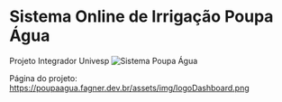 # Sistema Online de Irrigação Poupa Água
 Projeto Integrador Univesp
 <picture>
 <source media="(prefers-color-scheme: dark)" srcset="https://poupaagua.fagner.dev.br/assets/img/logoDashboard.png">
 <source media="(prefers-color-scheme: light)" srcset="https://poupaagua.fagner.dev.br/assets/img/logoDashboard.png">
 <img alt="Sistema Poupa Água" src="https://poupaagua.fagner.dev.br/assets/img/logoDashboard.png">
</picture>

Página do projeto:          
https://poupaagua.fagner.dev.br/assets/img/logoDashboard.png
